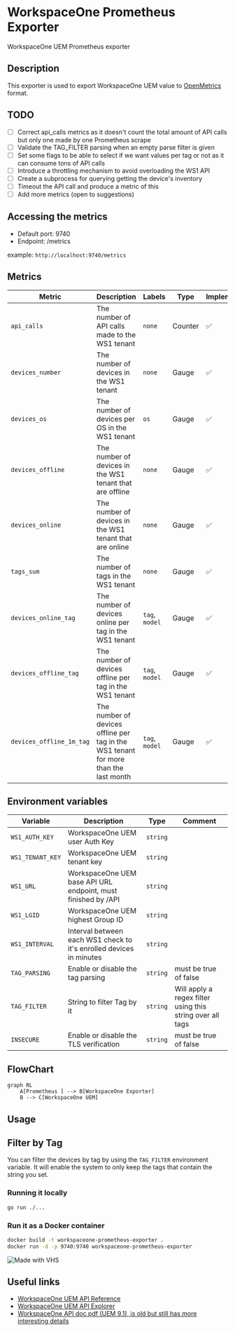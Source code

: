 # WorkspaceOne Prometheus Exporter

WorkspaceOne UEM Prometheus exporter

## Description

This exporter is used to export WorkspaceOne UEM value to [OpenMetrics](https://openmetrics.io/) format.

## TODO

- [ ] Correct api_calls metrics as it doesn't count the total amount of API calls but only one made by one Prometheus scrape
- [ ] Validate the TAG_FILTER parsing when an empty parse filter is given
- [ ] Set some flags to be able to select if we want values per tag or not as it can consume tons of API calls
- [ ] Introduce a throttling mechanism to avoid overloading the WS1 API
- [ ] Create a subprocess for querying getting the device's inventory
- [ ] Timeout the API call and produce a metric of this
- [ ] Add more metrics (open to suggestions)

## Accessing the metrics

- Default port: 9740
- Endpoint: /metrics

example: `http://localhost:9740/metrics`

## Metrics

| Metric | Description | Labels | Type | Implemented |
| ------ | ----------- | ------ | ---- | ----------- |
| `api_calls` | The number of API calls made to the WS1 tenant | `none` | Counter | ✅ |
| `devices_number` | The number of devices in the WS1 tenant | `none` | Gauge | ✅ |
| `devices_os` | The number of devices per OS in the WS1 tenant | `os` | Gauge | ✅ |
| `devices_offline` | The number of devices in the WS1 tenant that are offline | `none` | Gauge | ✅ |
| `devices_online` | The number of devices in the WS1 tenant that are online| `none` | Gauge | ✅ |
| `tags_sum`| The number of tags in the WS1 tenant | `none` | Gauge | ✅ |
| `devices_online_tag`| The number of devices online per tag in the WS1 tenant| `tag`, `model` | Gauge | ✅ |
| `devices_offline_tag`| The number of devices offline per tag in the WS1 tenant | `tag`, `model` | Gauge | ✅ |
| `devices_offline_1m_tag` | The number of devices offline per tag in the WS1 tenant for more than the last month | `tag`, `model` | Gauge | ✅ |

## Environment variables

| Variable | Description | Type | Comment |
| -------- | ----------- | ---- | ------- |
| `WS1_AUTH_KEY` | WorkspaceOne UEM user Auth Key | `string`| |
| `WS1_TENANT_KEY` | WorkspaceOne UEM tenant key | `string`| |
| `WS1_URL` | WorkspaceOne UEM base API URL endpoint, must finished by /API | `string`| |
| `WS1_LGID` | WorkspaceOne UEM highest Group ID | `string`| |
| `WS1_INTERVAL` | Interval between each WS1 check to it's enrolled devices in minutes | `string`| |
| `TAG_PARSING` | Enable or disable the tag parsing | `string`| must be true of false |
| `TAG_FILTER` | String to filter Tag by it | `string`| Will apply a regex filter using this string over all tags |
| `INSECURE` | Enable or disable the TLS verification | `string`| must be true of false |

## FlowChart

```mermaid
graph RL
    A[Prometheus ] --> B[WorkspaceOne Exporter]
    B --> C[WorkspaceOne UEM]
```

## Usage

## Filter by Tag

You can filter the devices by tag by using the `TAG_FILTER` environment variable.
It will enable the system to only keep the tags that contain the string you set.

### Running it locally

```bash
go run ./...
```

### Run it as a Docker container

```bash
docker build -t workspaceone-prometheus-exporter .
docker run -d -p 9740:9740 workspaceone-prometheus-exporter
```

![Made with VHS](https://vhs.charm.sh/vhs-6Pw9hpjy1R6vGpvXpP5cAB.gif)

## Useful links

- [WorkspaceOne UEM API Reference](https://docs.vmware.com/en/VMware-Workspace-ONE-UEM/services/UEM_ConsoleBasics/GUID-BF20C949-5065-4DCF-889D-1E0151016B5A.html)
- [WorkspaceOne UEM API Explorer](https://as1506.awmdm.com/api/help/)
- [WorkspaceOne API doc pdf (UEM 9.1), is old but still has more interesting details](./doc/VMware%20AirWatch%20REST%20API%20v9_1.pdf)
